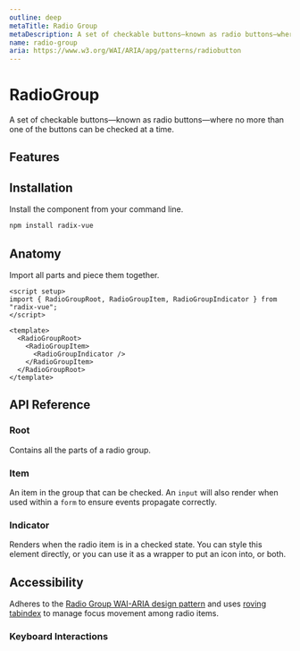 ```yaml
---
outline: deep
metaTitle: Radio Group
metaDescription: A set of checkable buttons—known as radio buttons—where no more than one of the buttons can be checked at a time.
name: radio-group
aria: https://www.w3.org/WAI/ARIA/apg/patterns/radiobutton
---
```


<script setup> 
import DemoRadioGroup from '../../components/demo/RadioGroup/index.vue' 
</script>

# RadioGroup

<Description>
A set of checkable buttons—known as radio buttons—where no more than one of the buttons can be checked at a time.
</Description>

<HeroContainer>
<DemoRadioGroup />
<template v-slot:codeSlot>
<HeroCodeGroup>
<div filename="index.vue">

<<< ../../components/demo/RadioGroup/index.vue

</div>
<div filename="tailwind.config.js">

<<< ../../components/demo/RadioGroup/tailwind.config.js

</div>
</HeroCodeGroup>
</template>
</HeroContainer>

## Features

<Highlights
  :features="[
    'Full keyboard navigation.',
    'Supports horizontal/vertical orientation.',
    'Can be controlled or uncontrolled.',
  ]"
/>

## Installation

Install the component from your command line.

```bash
npm install radix-vue
```

## Anatomy

Import all parts and piece them together.

```vue
<script setup>
import { RadioGroupRoot, RadioGroupItem, RadioGroupIndicator } from "radix-vue";
</script>

<template>
  <RadioGroupRoot>
    <RadioGroupItem>
      <RadioGroupIndicator />
    </RadioGroupItem>
  </RadioGroupRoot>
</template>
```

## API Reference

### Root

Contains all the parts of a radio group.

<PropsTable
  :data="[
    {
      name: 'asChild',
      required: false,
      type: 'boolean',
      default: 'false',
      description: 'Change the default rendered element for the one passed as a child, merging their props and behavior.<br><br>Read our <a href=&quot;/guides/composition&quot;>Composition</a> guide for more details.',
    },
    {
      name: 'defaultValue',
      type: 'string',
      description: 'The value of the radio item that should be checked when initially rendered. Use when you do not need to control the state of the radio items.',
    },
    {
      name: 'value',
      type: 'string',
      description: '<span> The controlled value of the radio item to check. Should be binded with <Code>v-model</Code>. </span>',
    },
    {
      name: 'disabled',
      type: 'boolean',
      description: '<span> When <Code>true</Code>, prevents the user from interacting with radio items. </span>',
    },
    {
      name: 'name',
      type: 'string',
      description: 'The name of the group. Submitted with its owning form as part of a name/value pair.',
    },
    {
      name: 'required',
      type: 'boolean',
      description: '<span> When <Code>true</Code>, indicates that the user must check a radio item before the owning form can be submitted. </span>',
    },
    {
      name: 'orientation',
      required: false,
      type: '&quot;horizontal&quot; | &quot;vertical&quot; | undefined',
      typeSimple: 'enum',
      default: 'undefined',
      description: 'The orientation of the component.',
    },
    {
      name: 'dir',
      required: false,
      type: '&quot;ltr&quot; | &quot;rtl&quot;',
      typeSimple: 'enum',
      description: '<span> The reading direction of the radio group. If omitted, inherits globally from <Code>DirectionProvider</Code> or assumes LTR (left-to-right) reading mode. </span>',
    },
    {
      name: 'loop',
      required: false,
      type: 'boolean',
      default: 'true',
      description: '<span> When <Code>true</Code>, keyboard navigation will loop from last item to first, and vice versa. </span>',
    },
  ]"
/>

<DataAttributesTable
  :data="[
    {
      attribute: '[data-disabled]',
      values: 'Present when disabled',
    },
  ]"
/>

### Item

An item in the group that can be checked. An `input` will also render when used within a `form` to ensure events propagate correctly.

<PropsTable
  :data="[
    {
      name: 'asChild',
      required: false,
      type: 'boolean',
      default: 'false',
      description: 'Change the default rendered element for the one passed as a child, merging their props and behavior.<br><br>Read our <a href=&quot;/guides/composition&quot;>Composition</a> guide for more details.',
    },
    {
      name: 'value',
      type: 'string',
      description: '<span> The value given as data when submitted with a <Code>name</Code>. </span>',
    },
    {
      name: 'disabled',
      type: 'boolean',
      description: '<span> When <Code>true</Code>, prevents the user from interacting with the radio item. </span>',
    },
    {
      name: 'required',
      type: 'boolean',
      description: '<span> When <Code>true</Code>, indicates that the user must check the radio item before the owning form can be submitted. </span>',
    },
  ]"
/>

<DataAttributesTable
  :data="[
    {
      attribute: '[data-state]',
      values: ['checked', 'unchecked'],
    },
    {
      attribute: '[data-disabled]',
      values: 'Present when disabled',
    },
  ]"
/>

### Indicator

Renders when the radio item is in a checked state. You can style this element directly, or you can use it as a wrapper to put an icon into, or both.

<PropsTable
  :data="[
    {
      name: 'asChild',
      required: false,
      type: 'boolean',
      default: 'false',
      description: 'Change the default rendered element for the one passed as a child, merging their props and behavior.<br><br>Read our <a href=&quot;/guides/composition&quot;>Composition</a> guide for more details.',
    },
    {
      name: 'forceMount',
      type: 'boolean',
      description: 'Used to force mounting when more control is needed. Useful when controlling animation with Vue.js animation libraries.',
    },
  ]"
/>

<DataAttributesTable
  :data="[
    {
      attribute: '[data-state]',
      values: ['checked', 'unchecked'],
    },
    {
      attribute: '[data-disabled]',
      values: 'Present when disabled',
    },
  ]"
/>

## Accessibility

Adheres to the [Radio Group WAI-ARIA design pattern](https://www.w3.org/WAI/ARIA/apg/patterns/radiobutton) and uses [roving tabindex](https://www.w3.org/TR/wai-aria-practices-1.2/examples/radio/radio.html) to manage focus movement among radio items.

### Keyboard Interactions

<KeyboardTable
  :data="[
    {
      keys: ['Tab'],
      description: 'Moves focus to either the checked radio item or the first radio item in the group.',
    },
    {
      keys: ['Space'],
      description: 'When focus is on an unchecked radio item, checks it.',
    },
    {
      keys: ['ArrowDown'],
      description: 'Moves focus and checks the next radio item in the group.',
    },
    {
      keys: ['ArrowRight'],
      description: 'Moves focus and checks the next radio item in the group.',
    },
    {
      keys: ['ArrowUp'],
      description: 'Moves focus to the previous radio item in the group.',
    },
    {
      keys: ['ArrowLeft'],
      description: 'Moves focus to the previous radio item in the group.',
    },
  ]"
/>
